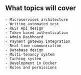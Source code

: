 ## What topics will cover

    - Microservices architecture
    - Writing automated test
    - REST Api design
    - Token based authentication
    - Admin Dashboard
    - Payment gateway integration
    - Real-time communication
    - Database design
    - Multi-tenancy system
    - Caching system
    - Development in Docker
    - Roles and permissions
